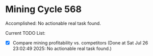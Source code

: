 # Mining Cycle 568

Accomplished: No actionable real task found.

Current TODO List:

- [x] Compare mining profitability vs. competitors  (Done at Sat Jul 26 23:02:49 2025: No actionable real task found.)